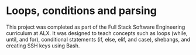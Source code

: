 # Loops, conditions and parsing
This project was completed as part of the Full Stack Software Engineering curriculum at ALX.  It was designed to teach concepts such as loops (while, until, and for), conditional statements (if, else, elif, and case), shebangs, and creating SSH keys using Bash.
